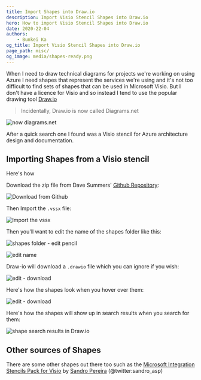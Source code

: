 ```yaml
---
title: Import Shapes into Draw.io
description: Import Visio Stencil Shapes into Draw.io
hero: How to import Visio Stencil Shapes into Draw.io
date: 2020-22-04
authors:
    - Bunkei Ka
og_title: Import Visio Stencil Shapes into Draw.io
page_path: misc/
og_image: media/shapes-ready.png
---
```


When I need to draw technical diagrams for projects we're working on using Azure I need shapes that represent the services we're using and it's not too difficult to find sets of shapes that can be used in Microsoft Visio. But I don't have a licence for Visio and so instead I tend to use the popular drawing tool [Draw.io](https://app.diagrams.net/)

> Incidentally, Draw.io is now called Diagrams.net

![now diagrams.net](media/shapes-now-diagrams.png)

After a quick search one I found was a Visio stencil for Azure architecture design and documentation. 

## Importing Shapes from a Visio stencil

Here's how 

Download the zip file from Dave Summers' [Github Repository](https://github.com/David-Summers/Azure-Design):

![Download from Github](media/shapes-download-zip.png)

Then Import the `.vssx` file:

![Import the vssx](media/shapes-import-from-vssx.png)

Then you'll want to edit the name of the shapes folder like this:

![shapes folder - edit pencil](media/shapes-edit-pencil.png)

![edit name](media/shapes-edit.png)

Draw-io will download a `.drawio` file which you can ignore if you wish:

![edit - download](media/shapes-edit-download.png)

Here's how the shapes look when you hover over them:

![edit - download](media/shapes-ready.png)

Here's how the shapes will show up in search results when you search for them:

![shape search results in Draw.io](media/shapes-vnet.png)

## Other sources of Shapes

There are some other shapes out there too such as the [Microsoft Integration Stencils Pack for Visio](https://gallery.technet.microsoft.com/Collection-of-Integration-e6a3f4d0) by [Sandro Pereira](https://www.linkedin.com/in/sandropereira/) (@twitter:sandro_asp)
